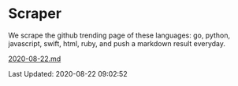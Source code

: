 # Scraper

We scrape the github trending page of these languages: go, python, javascript, swift, html, ruby, and push a markdown result everyday.

[2020-08-22.md](https://github.com/henson/Scraper/blob/master/2020-08-22.md)

Last Updated: 2020-08-22 09:02:52